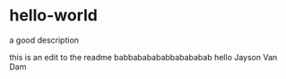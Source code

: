 # hello-world
a good description

this is an edit to the readme
babbababababbabababab hello
Jayson Van Dam

